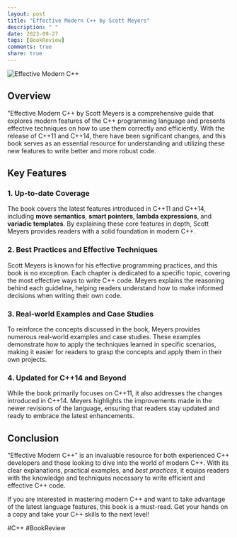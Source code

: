 ```yaml
---
layout: post
title: "Effective Modern C++ by Scott Meyers"
description: " "
date: 2023-09-27
tags: [BookReview]
comments: true
share: true
---
```


![Effective Modern C++](https://images-na.ssl-images-amazon.com/images/I/51Fh45aTtsL._SX379_BO1,204,203,200_.jpg)

## Overview

"Effective Modern C++ by Scott Meyers is a comprehensive guide that explores modern features of the C++ programming language and presents effective techniques on how to use them correctly and efficiently. With the release of C++11 and C++14, there have been significant changes, and this book serves as an essential resource for understanding and utilizing these new features to write better and more robust code.

## Key Features

### 1. Up-to-date Coverage

The book covers the latest features introduced in C++11 and C++14, including **move semantics**, **smart pointers**, **lambda expressions**, and **variadic templates**. By explaining these core features in depth, Scott Meyers provides readers with a solid foundation in modern C++.

### 2. **Best Practices** and **Effective Techniques**

Scott Meyers is known for his effective programming practices, and this book is no exception. Each chapter is dedicated to a specific topic, covering the most effective ways to write C++ code. Meyers explains the reasoning behind each guideline, helping readers understand how to make informed decisions when writing their own code.

### 3. **Real-world Examples** and **Case Studies**

To reinforce the concepts discussed in the book, Meyers provides numerous real-world examples and case studies. These examples demonstrate how to apply the techniques learned in specific scenarios, making it easier for readers to grasp the concepts and apply them in their own projects.

### 4. **Updated** for C++14 and **Beyond**

While the book primarily focuses on C++11, it also addresses the changes introduced in C++14. Meyers highlights the improvements made in the newer revisions of the language, ensuring that readers stay updated and ready to embrace the latest enhancements.

## Conclusion

"Effective Modern C++" is an invaluable resource for both experienced C++ developers and those looking to dive into the world of modern C++. With its clear explanations, practical examples, and *best practices*, it equips readers with the knowledge and techniques necessary to write efficient and effective C++ code.

If you are interested in mastering modern C++ and want to take advantage of the latest language features, this book is a must-read. Get your hands on a copy and take your C++ skills to the next level!

#C++ #BookReview